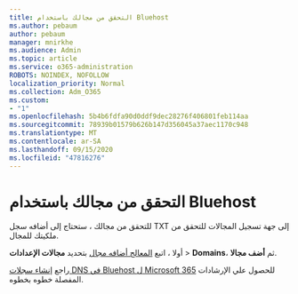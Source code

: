 ```yaml
---
title: التحقق من مجالك باستخدام Bluehost
ms.author: pebaum
author: pebaum
manager: mnirkhe
ms.audience: Admin
ms.topic: article
ms.service: o365-administration
ROBOTS: NOINDEX, NOFOLLOW
localization_priority: Normal
ms.collection: Adm_O365
ms.custom:
- "1"
ms.openlocfilehash: 5b4b6fdfa90d0ddf9dec28276f406801feb114aa
ms.sourcegitcommit: 78939b01579b626b147d356045a37aec1170c948
ms.translationtype: MT
ms.contentlocale: ar-SA
ms.lasthandoff: 09/15/2020
ms.locfileid: "47816276"
---
```

# <a name="verify-your-domain-with-bluehost"></a>التحقق من مجالك باستخدام Bluehost

للتحقق من مجالك ، ستحتاج إلى أضافه سجل TXT إلى جهة تسجيل المجالات للتحقق من ملكيتك للمجال. 

أولا ، اتبع [المعالج أضافه مجال](https://admin.microsoft.com/Adminportal#/Domains) بتحديد **مجالات الإعدادات** \> **Domains**، ثم **أضف مجالا**.
  
راجع [إنشاء سجلات DNS في Bluehost ل Microsoft 365](https://docs.microsoft.com/microsoft-365/admin/dns/create-dns-records-at-bluehost) للحصول علي الإرشادات المفصلة خطوه بخطوه.
